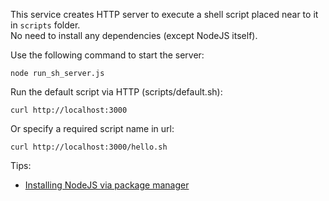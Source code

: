 This service creates HTTP server to execute a shell script placed near to it in `scripts` folder.  
No need to install any dependencies (except NodeJS itself).

Use the following command to start the server:

```shell
node run_sh_server.js
```

Run the default script via HTTP (scripts/default.sh):

```shell
curl http://localhost:3000
```

Or specify a required script name in url:

```shell
curl http://localhost:3000/hello.sh
```

Tips:

* [Installing NodeJS via package manager](https://gist.github.com/letanure/28c8bba1e44d462c1d94#file-installing-node-js-via-package-manager-md)